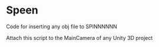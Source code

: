 # Speen
Code for inserting any obj file to SPINNNNNN

Attach this script to the MainCamera of any Unity 3D project
